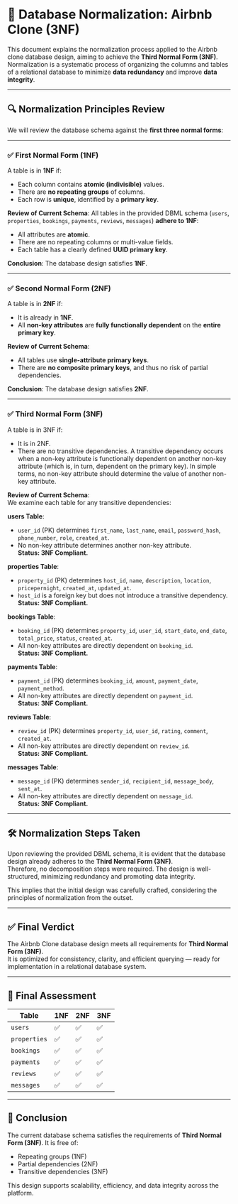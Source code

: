# 📐 Database Normalization: Airbnb Clone (3NF)

This document explains the normalization process applied to the Airbnb clone database design, aiming to achieve the **Third Normal Form (3NF)**.  
Normalization is a systematic process of organizing the columns and tables of a relational database to minimize **data redundancy** and improve **data integrity**.

---

## 🔍 Normalization Principles Review

We will review the database schema against the **first three normal forms**:

---

### ✅ First Normal Form (1NF)

A table is in **1NF** if:
- Each column contains **atomic (indivisible)** values.
- There are **no repeating groups** of columns.
- Each row is **unique**, identified by a **primary key**.

**Review of Current Schema**:
All tables in the provided DBML schema (`users`, `properties`, `bookings`, `payments`, `reviews`, `messages`) **adhere to 1NF**:
- All attributes are **atomic**.
- There are no repeating columns or multi-value fields.
- Each table has a clearly defined **UUID primary key**.

**Conclusion**: The database design satisfies **1NF**.

---

### ✅ Second Normal Form (2NF)

A table is in **2NF** if:
- It is already in **1NF**.
- All **non-key attributes** are **fully functionally dependent** on the **entire primary key**.

**Review of Current Schema**:
- All tables use **single-attribute primary keys**.
- There are **no composite primary keys**, and thus no risk of partial dependencies.

**Conclusion**: The database design satisfies **2NF**.

---

### ✅ Third Normal Form (3NF)

A table is in 3NF if:

- It is in 2NF.  
- There are no transitive dependencies. A transitive dependency occurs when a non-key attribute is functionally dependent on another non-key attribute (which is, in turn, dependent on the primary key). In simple terms, no non-key attribute should determine the value of another non-key attribute.

**Review of Current Schema**:  
We examine each table for any transitive dependencies:

**users Table**:
- `user_id` (PK) determines `first_name`, `last_name`, `email`, `password_hash`, `phone_number`, `role`, `created_at`.  
- No non-key attribute determines another non-key attribute.  
**Status: 3NF Compliant.**

**properties Table**:
- `property_id` (PK) determines `host_id`, `name`, `description`, `location`, `pricepernight`, `created_at`, `updated_at`.  
- `host_id` is a foreign key but does not introduce a transitive dependency.  
**Status: 3NF Compliant.**

**bookings Table**:
- `booking_id` (PK) determines `property_id`, `user_id`, `start_date`, `end_date`, `total_price`, `status`, `created_at`.  
- All non-key attributes are directly dependent on `booking_id`.  
**Status: 3NF Compliant.**

**payments Table**:
- `payment_id` (PK) determines `booking_id`, `amount`, `payment_date`, `payment_method`.  
- All non-key attributes are directly dependent on `payment_id`.  
**Status: 3NF Compliant.**

**reviews Table**:
- `review_id` (PK) determines `property_id`, `user_id`, `rating`, `comment`, `created_at`.  
- All non-key attributes are directly dependent on `review_id`.  
**Status: 3NF Compliant.**

**messages Table**:
- `message_id` (PK) determines `sender_id`, `recipient_id`, `message_body`, `sent_at`.  
- All non-key attributes are directly dependent on `message_id`.  
**Status: 3NF Compliant.**

---

## 🛠️ Normalization Steps Taken

Upon reviewing the provided DBML schema, it is evident that the database design already adheres to the **Third Normal Form (3NF)**.  
Therefore, no decomposition steps were required. The design is well-structured, minimizing redundancy and promoting data integrity.

This implies that the initial design was carefully crafted, considering the principles of normalization from the outset.

---

## ✅ Final Verdict

The Airbnb Clone database design meets all requirements for **Third Normal Form (3NF)**.  
It is optimized for consistency, clarity, and efficient querying — ready for implementation in a relational database system.

---

## 🧹 Final Assessment

| Table       | 1NF | 2NF | 3NF |
|-------------|-----|-----|-----|
| `users`     | ✅  | ✅  | ✅  |
| `properties`| ✅  | ✅  | ✅  |
| `bookings`  | ✅  | ✅  | ✅  |
| `payments`  | ✅  | ✅  | ✅  |
| `reviews`   | ✅  | ✅  | ✅  |
| `messages`  | ✅  | ✅  | ✅  |

---

## 📝 Conclusion

The current database schema satisfies the requirements of **Third Normal Form (3NF)**. It is free of:
- Repeating groups (1NF)
- Partial dependencies (2NF)
- Transitive dependencies (3NF)

This design supports scalability, efficiency, and data integrity across the platform.

